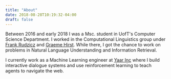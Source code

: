 ```yaml
---
title: "About"
date: 2018-08-28T10:19:32-04:00
draft: false
---
```


Between 2016 and early 2018 I was a Msc. student in UofT's Computer Science Department. I worked in the Computational Linguistics group under [Frank Rudzicz](https://www.cs.toronto.edu/~frank) and [Graeme Hirst](https://www.cs.toronto.edu/~gh). While there, I got the chance to work on problems in Natural Language Understanding and Information Retrieval.

I currently work as a Machine Learning engineer at [Yaar Inc](https://yaar.ai) where I build interactive dialogue systems and use reinforcement learning to teach agents to navigate the web.